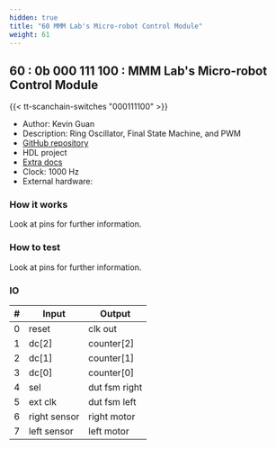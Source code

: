 ```yaml
---
hidden: true
title: "60 MMM Lab's Micro-robot Control Module"
weight: 61
---
```


## 60 : 0b 000 111 100 : MMM Lab's Micro-robot Control Module

{{< tt-scanchain-switches "000111100" >}}

* Author: Kevin Guan
* Description: Ring Oscillator, Final State Machine, and PWM
* [GitHub repository](https://github.com/kevinwguan/tt03-mmm-verilog)
* HDL project
* [Extra docs]()
* Clock: 1000 Hz
* External hardware: 



### How it works

Look at pins for further information.


### How to test

Look at pins for further information.


### IO

| # | Input        | Output       |
|---|--------------|--------------|
| 0 | reset  | clk out |
| 1 | dc[2]  | counter[2] |
| 2 | dc[1]  | counter[1] |
| 3 | dc[0]  | counter[0] |
| 4 | sel  | dut fsm right |
| 5 | ext clk  | dut fsm left |
| 6 | right sensor  | right motor |
| 7 | left sensor  | left motor |
